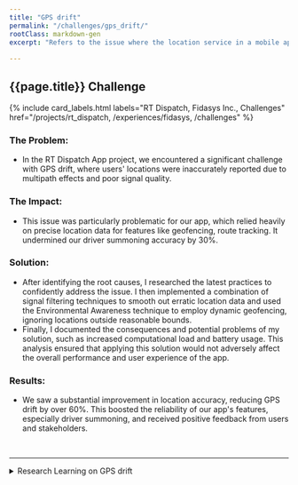 ```yaml
---
title: "GPS drift"
permalink: "/challenges/gps_drift/"
rootClass: markdown-gen
excerpt: "Refers to the issue where the location service in a mobile app broadcasts incorrect positions that are significantly far from the majority of accurate positions."
 
---
```


## {{page.title}} Challenge

{% include card_labels.html labels="RT Dispatch, Fidasys Inc., Challenges" href="/projects/rt_dispatch, /experiences/fidasys, /challenges" %}

### The Problem:

- In the RT Dispatch App project, we encountered a significant challenge with GPS drift, where users' locations were inaccurately reported due to multipath effects and poor signal quality.

### The Impact:

- This issue was particularly problematic for our app, which relied heavily on precise location data for features like geofencing, route tracking. It undermined our driver summoning accuracy by 30%.

### Solution:

- After identifying the root causes, I researched the latest practices to confidently address the issue. I then implemented a combination of signal filtering techniques to smooth out erratic location data and used the Environmental Awareness technique to employ dynamic geofencing, ignoring locations outside reasonable bounds.
- Finally, I documented the consequences and potential problems of my solution, such as increased computational load and battery usage. This analysis ensured that applying this solution would not adversely affect the overall performance and user experience of the app.

### Results:

- We saw a substantial improvement in location accuracy, reducing GPS drift by over 60%. This boosted the reliability of our app's features, especially driver summoning, and received positive feedback from users and stakeholders.

<br>

---


<details>
<summary>Research Learning on GPS drift</summary>
<div markdown="1">

## Location Drift in Mobile App Development

### Definition
**Location Drift** refers to the issue where the location service in a mobile app broadcasts incorrect positions that are significantly far from the majority of accurate positions.

### Causes
1. **Poor Signal Quality**
   - Weak or obstructed GPS signals can result in inaccurate location data.

2. **Multipath Effects**
   - **Definition**: Occurs when GPS signals bounce off surfaces like buildings, mountains, or other large structures before reaching the receiver.
   - **Effect**: Causes the GPS receiver to interpret the signal as having traveled a longer distance, leading to incorrect position calculations.

3. **Inaccuracies in Device's GPS Hardware**
   - Faulty or low-quality GPS hardware can produce erroneous location data.

### Solutions
1. **Signal Filtering and Smoothing**
   - **Technique**: Apply Kalman filtering or other statistical filters to smooth out sudden jumps in location data. Use averaging to reduce the impact of erratic signals.

2. **Using Multiple GNSS Constellations**
   - **Method**: Utilize multiple GNSS systems (e.g., GPS, GLONASS, Galileo, BeiDou) to increase the number of satellites available, improving accuracy.
   In android mobile development it is using Fused Location Provider (FLP) rather than LocationManager, FLP has designed for efficiency, uses multiple sources, optimizes power usage, and batches updates.

3. **Sensor Fusion**
   - **Technique**: Integrate data from additional sensors such as accelerometers, gyroscopes, and magnetometers to enhance location accuracy.

4. **Advanced Algorithms**
   - **Algorithm**: Implement algorithms that can detect and ignore outlier positions that deviate significantly from the expected path using machine learning models to predict and correct for multipath errors, RAIM, and ARAIM.

5. **Enhanced GPS Receivers**
   - **Method**: Use high-quality GPS receivers with better multipath mitigation capabilities, and implement dual-frequency GPS receivers to reduce multipath errors.

6. **Environmental Awareness**
   - **Technique**: Design the app to be aware of the environment and adjust expected accuracy accordingly. Use geofencing to ignore locations outside reasonable bounds.

7. **Differential GPS (DGPS) and Real-Time Kinematic (RTK)**
   - **Method**: Utilize DGPS or RTK systems with fixed ground-based reference stations to correct GPS signals in real time.

8. **Crowdsourced Data**
   - **Technique**: Use crowdsourced location data to identify and correct areas with known multipath problems. Apply corrections based on historical data from other users.

</div>
</details>